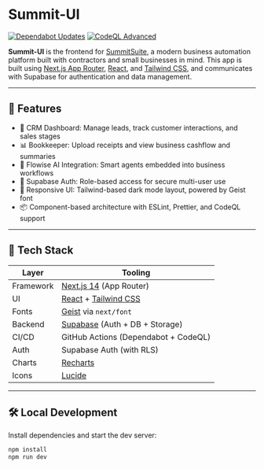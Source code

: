 # Summit-UI

[![Dependabot Updates](https://github.com/Summit-Automation/Summit-UI/actions/workflows/dependabot/dependabot-updates/badge.svg)](https://github.com/Summit-Automation/Summit-UI/actions/workflows/dependabot/dependabot-updates)
[![CodeQL Advanced](https://github.com/Summit-Automation/Summit-UI/actions/workflows/codeql.yml/badge.svg)](https://github.com/Summit-Automation/Summit-UI/actions/workflows/codeql.yml)

**Summit-UI** is the frontend for [SummitSuite](https://github.com/Summit-Automation/SummitSuite), a modern business automation platform built with contractors and small businesses in mind. This app is built using [Next.js App Router](https://nextjs.org/docs/app), [React](https://react.dev), and [Tailwind CSS](https://tailwindcss.com), and communicates with Supabase for authentication and data management.

---

## 🚀 Features

- 📇 CRM Dashboard: Manage leads, track customer interactions, and sales stages
- 📊 Bookkeeper: Upload receipts and view business cashflow and summaries
- 🤖 Flowise AI Integration: Smart agents embedded into business workflows
- 🔐 Supabase Auth: Role-based access for secure multi-user use
- 🎨 Responsive UI: Tailwind-based dark mode layout, powered by Geist font
- 📦 Component-based architecture with ESLint, Prettier, and CodeQL support

---

## 🧰 Tech Stack

| Layer        | Tooling                         |
|-------------|----------------------------------|
| Framework    | [Next.js 14](https://nextjs.org) (App Router) |
| UI           | [React](https://react.dev) + [Tailwind CSS](https://tailwindcss.com) |
| Fonts        | [Geist](https://vercel.com/font) via `next/font` |
| Backend      | [Supabase](https://supabase.com) (Auth + DB + Storage) |
| CI/CD        | GitHub Actions (Dependabot + CodeQL) |
| Auth         | Supabase Auth (with RLS) |
| Charts       | [Recharts](https://recharts.org/) |
| Icons        | [Lucide](https://lucide.dev/) |

---

## 🛠️ Local Development

Install dependencies and start the dev server:

```bash
npm install
npm run dev
```
